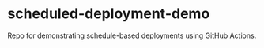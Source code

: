 # scheduled-deployment-demo
Repo for demonstrating schedule-based deployments using GitHub Actions.
